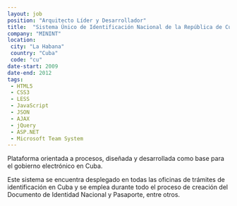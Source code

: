 ```yaml
---
layout: job
position: "Arquitecto Líder y Desarrollador"
title:  "Sistema Único de Identificación Nacional de la República de Cuba"
company: "MININT"
location:
 city: "La Habana"
 country: "Cuba"
 code: "cu"
date-start: 2009
date-end: 2012
tags:
 - HTML5
 - CSS3
 - LESS
 - JavaScript
 - JSON
 - AJAX
 - jQuery
 - ASP.NET
 - Microsoft Team System
---
```


Plataforma orientada a procesos, diseñada y desarrollada como base para el gobierno electrónico en Cuba.

Este sistema se encuentra desplegado en todas las oficinas de trámites de identificación en Cuba y se emplea durante
todo el proceso de creación del Documento de Identidad Nacional y Pasaporte, entre otros.